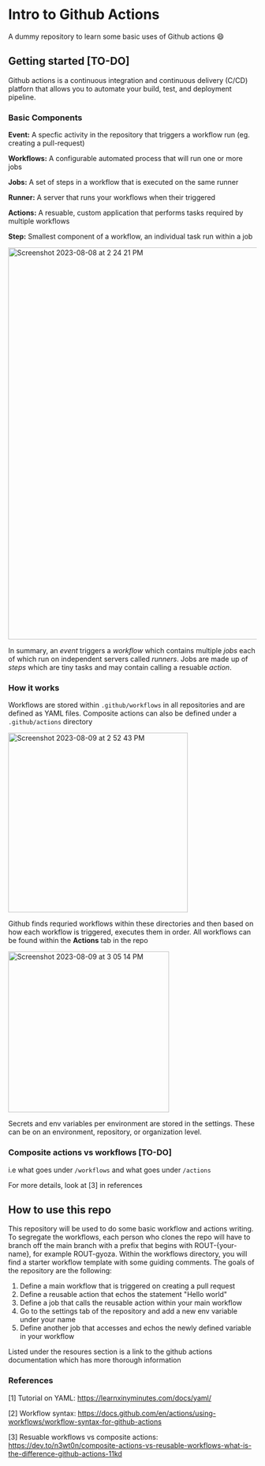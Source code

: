 # Intro to Github Actions
A dummy repository to learn some basic uses of Github actions 😄
 
## Getting started [TO-DO]
Github actions is a continuous integration and continuous delivery (C/CD) platforn that allows you to automate your build, test, and deployment pipeline. 


### Basic Components
**Event:** A specfic activity in the repository that triggers a workflow run (eg. creating a pull-request)

**Workflows:** A configurable automated process that will run one or more jobs

**Jobs:** A set of steps in a workflow that is executed on the same runner

**Runner:** A server that runs your workflows when their triggered

**Actions:** A resuable, custom application that performs tasks required by multiple workflows

**Step:** Smallest component of a workflow, an individual task run within a job

<img width="794" alt="Screenshot 2023-08-08 at 2 24 21 PM" src="https://github.com/rrashi/learning-GHA-wooo/assets/61819683/7a72dbdb-b752-4c16-9f57-6b8374cc8743">

In summary, an *event* triggers a *workflow* which contains multiple *jobs* each of which run on independent servers called *runners*. Jobs are made up of *steps* which are tiny tasks and may contain calling a resuable *action*.

### How it works

Workflows are stored within `.github/workflows` in all repositories and are defined as YAML files. Composite actions can also be defined under a `.github/actions` directory

<img width="364" alt="Screenshot 2023-08-09 at 2 52 43 PM" src="https://github.com/rrashi/intro-to-GHA/assets/61819683/d7ebbcbd-bd55-46df-9c66-1d20644f02d6">

Github finds requried workflows within these directories and then based on how each workflow is triggered, executes them in order. All workflows can be found within the **Actions** tab in the repo

<img width="326" alt="Screenshot 2023-08-09 at 3 05 14 PM" src="https://github.com/rrashi/intro-to-GHA/assets/61819683/9d328441-3a15-4fca-820b-41709a002aa5">

Secrets and env variables per environment are stored in the settings. These can be on an environment, repository, or organization level.

### Composite actions vs workflows [TO-DO]
i.e what goes under `/workflows` and what goes under `/actions`

For more details, look at [3] in references





## How to use this repo

This repository will be used to do some basic workflow and actions writing. To segregate the workflows, each person who clones the repo will have to branch off the main branch with a prefix that begins with ROUT-{your-name}, for example ROUT-gyoza. Within the workflows directory, you will find a starter workflow template with some guiding comments. The goals of the repository are the following:

1. Define a main workflow that is triggered on creating a pull request
2. Define a reusable action that echos the statement "Hello world"
3. Define a job that calls the reusable action within your main workflow
4. Go to the settings tab of the repository and add a new env variable under your name
5. Define another job that accesses and echos the newly defined variable in your workflow

Listed under the resoures section is a link to the github actions documentation which has more thorough information

### References 
[1] Tutorial on YAML: https://learnxinyminutes.com/docs/yaml/

[2] Workflow syntax: https://docs.github.com/en/actions/using-workflows/workflow-syntax-for-github-actions

[3] Resuable workflows vs composite actions: https://dev.to/n3wt0n/composite-actions-vs-reusable-workflows-what-is-the-difference-github-actions-11kd
